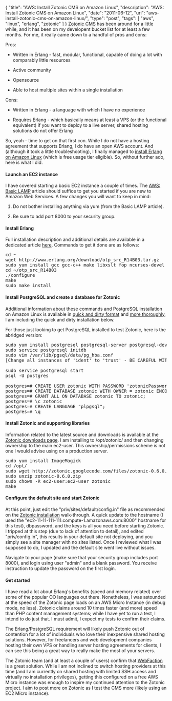 {
  "title": "AWS: Install Zotonic CMS on Amazon Linux",
  "description": "AWS: Install Zotonic CMS on Amazon Linux",
  "date": "2011-06-12",
  "url": "aws-install-zotonic-cms-on-amazon-linux/",
  "type": "post",
  "tags": [
    "aws",
    "linux",
    "erlang",
    "zotonic"
  ]
}
[Zotonic CMS](http://zotonic.com/) has been around for a little while, and it has been on my developent bucket list for at least a few months.  For me, it really came down to a handful of pros and cons:

Pros:

*   Written in Erlang - fast, modular, functional, capable of doing a lot with comparably little resources

*   Active community

*   Opensource

*   Able to host multiple sites within a single installation 

Cons:

*   Written in Erlang - a language with which I have no experience

*   Requires Erlang - which basically means at least a VPS (or the functional equivalent) if you want to deploy to a live server, shared hosting solutions do not offer Erlang

So, yeah - time to get on that first con.  While I do not have a hosting agreement that supports Erlang, I do have an open AWS account.  And (although it took a little troubleshooting), I finally managed to [install Erlang on Amazon Linux](http://imperialwicket.com/aws-install-erlang-otp-on-amazon-linux) (which is free usage tier eligible).  So, without further ado, here is what I did.

#### Launch an EC2 instance

I have covered starting a basic EC2 instance a couple of times.  The [AWS: Basic LAMP](http://imperialwicket.com/aws-building-a-lamp-instance) article should suffice to get you started if you are new to Amazon Web Services.  A few changes you will want to keep in mind:  

1.  Do not bother installing anything via yum (from the Basic LAMP article).

2.  Be sure to add port 8000 to your security group.

#### Install Erlang

Full installation description and additional details are available in a dedicated article [here](http://imperialwicket.com/aws-install-erlang-otp-on-amazon-linux).  Commands to get it done are as follows:

<pre>
cd ~
wget http://www.erlang.org/download/otp_src_R14B03.tar.gz
sudo yum install gcc gcc-c++ make libxslt fop ncurses-devel openssl-devel *openjdk-devel unixODBC unixODBC-devel
cd ~/otp_src_R14B03
./configure
make
sudo make install
</pre>

#### Install PostgreSQL and create a database for Zotonic

Additional information about these commands and PostgreSQL installation on Amazon Linux is available in [quick and dirty format](http://imperialwicket.com/aws-install-postgresql-on-amazon-linux-quick-and-dirty) and [more thoroughly](http://imperialwicket.com/aws-install-postgresql-90-on-amazon-linux), I am including the quick and dirty installation below.

For those just looking to get PostgreSQL installed to test Zotonic, here is the abridged version:
<pre>
sudo yum install postgresql postgresql-server postgresql-devel postgresql-contrib
sudo service postgresql initdb
sudo vim /var/lib/pgsql/data/pg_hba.conf
[Change all instances of 'ident' to 'trust' - BE CAREFUL WITH THIS IN PRODUCTION]

sudo service postgresql start
psql -U postgres

postgres=# CREATE USER zotonic WITH PASSWORD 'zotonicPassword';
postgres=# CREATE DATABASE zotonic WITH OWNER = zotonic ENCODING = 'UTF8';
postgres=# GRANT ALL ON DATABASE zotonic TO zotonic;
postgres=# \c zotonic
postgres=# CREATE LANGUAGE "plpgsql";
postgres=# \q
</pre>

#### Install Zotonic and supporting libraries

Information related to the latest source and downloads is available at the [Zotonic downloads page](http://zotonic.com/download).  I am installing to /opt/zotonic/ and then changing ownership to the main ec2-user.  This ownership/permissions scheme is not one I would advise using on a production server.

<pre>
sudo yum install ImageMagick
cd /opt/
sudo wget http://zotonic.googlecode.com/files/zotonic-0.6.0.zip
sudo unzip zotonic-0.6.0.zip
sudo chown -R ec2-user:ec2-user zotonic
make
</pre>

#### Configure the default site and start Zotonic

At this point, just edit the "priv/sites/default/config.in" file as recommended on the [Zotonic installation](http://zotonic.com/install) walk-through.  A quick update to the hostname (I used the "ec2-11-11-111-111.compute-1.amazonaws.com:8000" hostname for this test), dbpassword, and the keys is all you need before starting Zotonic.  I tripped at this step (due to lack of attention to detail), and edited "priv/config.in", this results in your default site not deploying, and you simply see a site manager with no sites listed.  Once I reviewed what I was supposed to do, I updated and the default site went live without issues.

Navigate to your page (make sure that your security group includes port 8000), and login using user "admin" and a blank password.  You receive instruction to update the password on the first login.

#### Get started

I have read a lot about Erlang's benefits (speed and memory related) over some of the popular OO languages out there.  Nonetheless, I was astounded at the speed of the Zotonic page loads on an AWS Micro Instance (in debug mode, no less).  Zotonic claims around 10 times faster (and more) speed than PHP content management systems; while I have yet to run a test, I intend to do just that.  I must admit, I expect my tests to confirm their claims.

The Erlang/PostgreSQL requirement will likely push Zotonic out of contention for a lot of individuals who love their inexpensive shared hosting solutions.  However, for freelancers and web development companies hosting their own VPS or handling server hosting agreements for clients, I can see this being a great way to really make the most of your servers.  

The Zotonic team (and at least a couple of users) confirm that [WebFaction](http://www.webfaction.com/) is a great solution.  While I am not inclined to switch hosting providers at this time (and I am currently on shared hosting with limited SSH access and virtually no installation privileges), getting this configured on a free AWS Micro instance was enough to inspire my continued attention to the Zotonic project.  I aim to post more on Zotonic as I test the CMS more (likely using an EC2 Micro instance).

